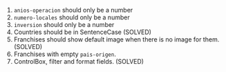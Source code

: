 1. `anios-operacion` should only be a number
1. `numero-locales` should only be a number
1. `inversion` should only be a number
1. Countries should be in SentenceCase (SOLVED)
1. Franchises should show default image when there is no image for them. (SOLVED)
1. Franchises with empty `pais-origen`.
1. ControlBox, filter and format fields. (SOLVED)
